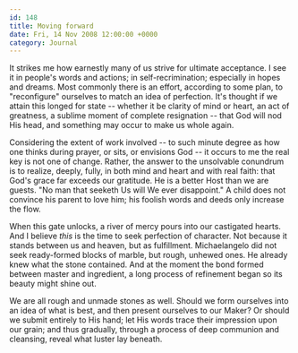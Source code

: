 ```yaml
---
id: 148
title: Moving forward
date: Fri, 14 Nov 2008 12:00:00 +0000
category: Journal
---
```


It strikes me how earnestly many of us strive for ultimate acceptance.  I see
it in people's words and actions; in self-recrimination; especially in hopes
and dreams.  Most commonly there is an effort, according to some plan, to
"reconfigure" ourselves to match an idea of perfection.  It's thought if we
attain this longed for state -- whether it be clarity of mind or heart, an act
of greatness, a sublime moment of complete resignation -- that God will nod
His head, and something may occur to make us whole again.

Considering the extent of work involved -- to such minute degree as how one
thinks during prayer, or sits, or envisions God -- it occurs to me the real
key is not one of change.  Rather, the answer to the unsolvable conundrum is
to realize, deeply, fully, in both mind and heart and with real faith: that
God's grace far exceeds our gratitude.  He is a better Host than we are
guests.  "No man that seeketh Us will We ever disappoint."  A child does not
convince his parent to love him; his foolish words and deeds only increase the
flow.

When this gate unlocks, a river of mercy pours into our castigated hearts.
And I believe *this* is the time to seek perfection of character.  Not because
it stands between us and heaven, but as fulfillment.  Michaelangelo did not
seek ready-formed blocks of marble, but rough, unhewed ones.  He already knew
what the stone contained.  And at the moment the bond formed between master
and ingredient, a long process of refinement began so its beauty might shine
out.

We are all rough and unmade stones as well.  Should we form ourselves into an
idea of what is best, and then present ourselves to our Maker?  Or should we
submit entirely to His hand; let His words trace their impression upon our
grain; and thus gradually, through a process of deep communion and cleansing,
reveal what luster lay beneath.


